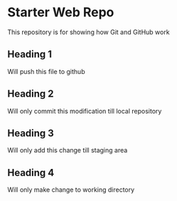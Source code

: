 # Starter Web Repo

This repository is for showing how Git and GitHub work

## Heading 1

Will push this file to github

## Heading 2

Will only commit this modification till local repository

## Heading 3

Will only add this change till staging area

## Heading 4

Will only make change to working directory